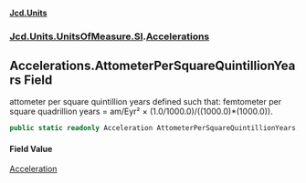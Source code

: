 #### [Jcd.Units](index.md 'index')
### [Jcd.Units.UnitsOfMeasure.SI](Jcd.Units.UnitsOfMeasure.SI.md 'Jcd.Units.UnitsOfMeasure.SI').[Accelerations](Accelerations.md 'Jcd.Units.UnitsOfMeasure.SI.Accelerations')

## Accelerations.AttometerPerSquareQuintillionYears Field

attometer per square quintillion years defined such that: femtometer per square quadrillion years = am/Eyr² × (1.0/1000.0)/((1000.0)*(1000.0)).

```csharp
public static readonly Acceleration AttometerPerSquareQuintillionYears;
```

#### Field Value
[Acceleration](Acceleration.md 'Jcd.Units.UnitTypes.Acceleration')